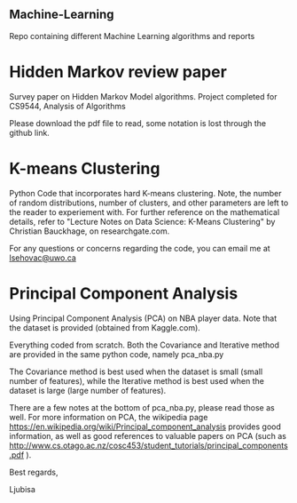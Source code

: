 ## Machine-Learning
Repo containing different Machine Learning algorithms and reports


# Hidden Markov review paper
Survey paper on Hidden Markov Model algorithms. Project completed for CS9544, Analysis of Algorithms

Please download the pdf file to read, some notation is lost through the github link.


# K-means Clustering

Python Code that incorporates hard K-means clustering. Note, the number of random distributions, number of clusters, and other parameters are left to the reader to experiement with.
For further reference on the mathematical details, refer to "Lecture Notes on Data Science: K-Means Clustering" by Christian Bauckhage, on researchgate.com.

For any questions or concerns regarding the code, you can email me at lsehovac@uwo.ca


# Principal Component Analysis

Using Principal Component Analysis (PCA) on NBA player data.
Note that the dataset is provided (obtained from Kaggle.com).

Everything coded from scratch.
Both the Covariance and Iterative method are provided in the same python code, namely pca_nba.py

The Covariance method is best used when the dataset is small (small number of features), while the
Iterative method is best used when the dataset is large (large number of features).

There are a few notes at the bottom of pca_nba.py, please read those as well.
For more information on PCA, the wikipedia page https://en.wikipedia.org/wiki/Principal_component_analysis
provides good information, as well as good references to valuable papers on PCA (such as 
http://www.cs.otago.ac.nz/cosc453/student_tutorials/principal_components.pdf ).




Best regards,

Ljubisa
